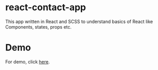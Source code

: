 # react-contact-app
This app written in React and SCSS to understand basics of React like Components, states, props etc.
# Demo
For demo, click [here](https://react-contact-app-drab.vercel.app/).

